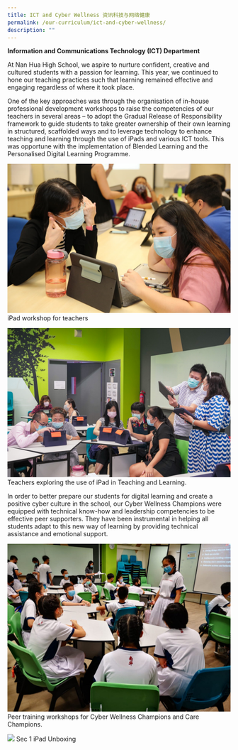 ```yaml
---
title: ICT and Cyber Wellness 资讯科技与网络健康
permalink: /our-curriculum/ict-and-cyber-wellness/
description: ""
---
```



**Information and Communications Technology (ICT) Department**

  

At Nan Hua High School, we aspire to nurture confident, creative and cultured students with a passion for learning. This year, we continued to hone our teaching practices such that learning remained effective and engaging regardless of where it took place.

One of the key approaches was through the organisation of in-house professional development workshops to raise the competencies of our teachers in several areas – to adopt the Gradual Release of Responsibility framework to guide students to take greater ownership of their own learning in structured, scaffolded ways and to leverage technology to enhance teaching and learning through the use of iPads and various ICT tools. This was opportune with the implementation of Blended Learning and the Personalised Digital Learning Programme. 

![](/images/iPad%20Workshop%20for%20teachers%20conducted%20by%20Apple%20Inc.jpg)
iPad workshop for teachers

![](/images/Teachers%20exploring%20the%20use%20of%20iPad%20in%20Teaching%20and%20Learning.jpeg)
Teachers exploring the use of iPad in Teaching and Learning.

In order to better prepare our students for digital learning and create a positive cyber culture in the school, our Cyber Wellness Champions were equipped with technical know-how and leadership competencies to be effective peer supporters. They have been instrumental in helping all students adapt to this new way of learning by providing technical assistance and emotional support.

![](/images/Peer%20training%20workshops%20for%20Cyber%20Wellness%20Champions%20and%20Care%20Champions.jpg)Peer training workshops for Cyber Wellness Champions and Care Champions. 

![](/images/Sec%201%20iPad%20Unboxing%20202.jpg) Sec 1 iPad Unboxing 


